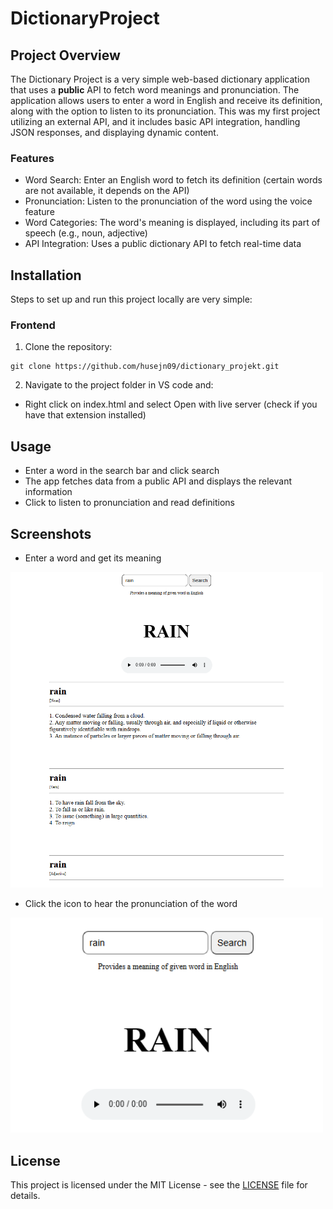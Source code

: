 # DictionaryProject

## Project Overview
The Dictionary Project is a very simple web-based dictionary application that uses a <b>public</b> API to fetch word meanings and pronunciation. The application allows users to enter a word in English and receive its definition, along with the option to listen to its pronunciation. This was my first project utilizing an external API, and it includes basic API integration, handling JSON responses, and displaying dynamic content.

### Features
* Word Search: Enter an English word to fetch its definition (certain words are not available, it depends on the API)
* Pronunciation: Listen to the pronunciation of the word using the voice feature
* Word Categories: The word's meaning is displayed, including its part of speech (e.g., noun, adjective)
* API Integration: Uses a public dictionary API to fetch real-time data

## Installation
Steps to set up and run this project locally are very simple:

### Frontend
1. Clone the repository:
```
git clone https://github.com/husejn09/dictionary_projekt.git
```

2. Navigate to the project folder in VS code and:
* Right click on index.html and select Open with live server (check if you have that extension installed)

## Usage
* Enter a word in the search bar and click search
* The app fetches data from a public API and displays the relevant information
* Click to listen to pronunciation and read definitions

## Screenshots

* Enter a word and get its meaning
<img src="images/usageDictionary.png" alt="Enter a word and get its meaning" width="500"/>

* Click the icon to hear the pronunciation of the word
<img src="images/clikcToListen.png" alt="Click to listen" width="500"/>

## License
This project is licensed under the MIT License - see the [LICENSE](/LICENSE) file for details.
